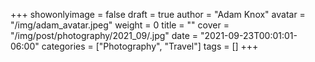 +++
showonlyimage = false
draft = true
author = "Adam Knox"
avatar = "/img/adam_avatar.jpeg"
weight = 0
title = ""
cover = "/img/post/photography/2021_09/.jpg"
date = "2021-09-23T00:01:01-06:00"
categories = ["Photography", "Travel"]
tags = []
+++
<!--more-->
